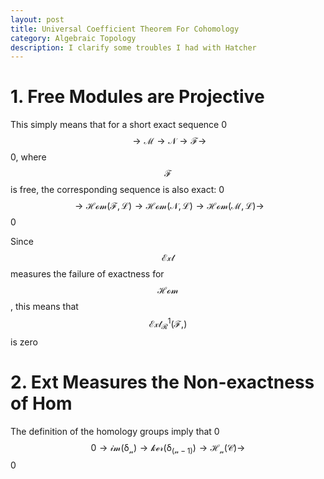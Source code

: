 ```yaml
---
layout: post
title: Universal Coefficient Theorem For Cohomology
category: Algebraic Topology
description: I clarify some troubles I had with Hatcher
---
```



# 1. Free Modules are Projective
This simply means that for a short exact sequence 0 $$\mathcal{\to M\to N\to F\to}$$ 0, where $$\mathcal{F}$$ is free,
the corresponding sequence is also exact: 
0 $$\mathcal{\to Hom(F,L) \to Hom(N,L)\to Hom(M,L)\to}$$ 0

Since $$\mathcal{Ext}$$  measures the failure of exactness for $$\mathcal{Hom}$$,
this means that $$\mathcal{Ext^1_R(F,)}$$ is zero

# 2. Ext Measures the Non-exactness of Hom
The definition of the homology groups imply that 0 $$0\mathcal{\to im(\delta_n)\to ker(\delta_(n-1))\to H_n(C)\to}$$ 0
